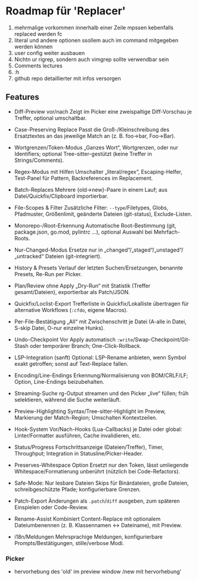 # Roadmap für 'Replacer'

1. mehrmalige vorkommen innerhalb einer Zeile mpssen kebenfalls replaced werden fc
2. literal und andere optionen ssollem auch im command mitgegeben werden können
3. user config weiter ausbauen
4. Nichtn ur rigrep, sondern auch vimgrep sollte verwendbar sein
5. Comments lectures
6. :h
7. github repo detaillierter mit infos versorgen

## Features

* Diff-Preview vor/nach
  Zeigt im Picker eine zweispaltige Diff-Vorschau je Treffer, optional umschaltbar.

* Case-Preserving Replace
  Passt die Groß-/Kleinschreibung des Ersatztextes an das jeweilige Match an (z. B. foo→bar, Foo→Bar).

* Wortgrenzen/Token-Modus
  „Ganzes Wort“, Wortgrenzen, oder nur Identifiers; optional Tree-sitter-gestützt (keine Treffer in Strings/Comments).

* Regex-Modus mit Hilfen
  Umschalter „literal/regex“, Escaping-Helfer, Test-Panel für Pattern, Backreferences im Replacement.

* Batch-Replaces
  Mehrere {old→new}-Paare in einem Lauf; aus Datei/Quickfix/Clipboard importierbar.

* File-Scopes & Filter
  Zusätzliche Filter: `--type`/Filetypes, Globs, Pfadmuster, Größenlimit, geänderte Dateien (git-status), Exclude-Listen.

* Monorepo-/Root-Erkennung
  Automatische Root-Bestimmung (git, package.json, go.mod, pylintrc …), optional Auswahl bei Mehrfach-Roots.

* Nur-Changed-Modus
  Ersetze nur in „changed“/„staged“/„unstaged“/„untracked“ Dateien (git-integriert).

* History & Presets
  Verlauf der letzten Suchen/Ersetzungen, benannte Presets, Re-Run per Picker.

* Plan/Review ohne Apply
  „Dry-Run“ mit Statistik (Treffer gesamt/Dateien), exportierbar als Patch/JSON.

* Quickfix/Loclist-Export
  Trefferliste in Quickfix/Lokalliste übertragen für alternative Workflows (`:cfdo`, eigene Macros).

* Per-File-Bestätigung
  „All“ mit Zwischenschritt je Datei (A-alle in Datei, S-skip Datei, O-nur einzelne Hunks).

* Undo-Checkpoint
  Vor Apply automatisch `:write`/Swap-Checkpoint/Git-Stash oder temporärer Branch; One-Click-Rollback.

* LSP-Integration (sanft)
  Optional: LSP-Rename anbieten, wenn Symbol exakt getroffen; sonst auf Text-Replace fallen.

* Encoding/Line-Endings
  Erkennung/Normalisierung von BOM/CRLF/LF; Option, Line-Endings beizubehalten.

* Streaming-Suche
  rg-Output streamen und den Picker „live“ füllen; früh selektieren, während die Suche weiterläuft.

* Preview-Highlighting
  Syntax/Tree-sitter-Highlight im Preview, Markierung der Match-Region; Umschalten Kontextzeilen.

* Hook-System
  Vor/Nach-Hooks (Lua-Callbacks) je Datei oder global: Linter/Formatter ausführen, Cache invalidieren, etc.

* Status/Progress
  Fortschrittsanzeige (Dateien/Treffer), Timer, Throughput; Integration in Statusline/Picker-Header.

* Preserves-Whitespace Option
  Ersetzt nur den Token, lässt umliegende Whitespace/Formatierung unberührt (nützlich bei Code-Refactors).

* Safe-Mode: Nur lesbare Dateien
  Skips für Binärdateien, große Dateien, schreibgeschützte Pfade; konfigurierbare Grenzen.

* Patch-Export
  Änderungen als `.patch`/`diff` ausgeben, zum späteren Einspielen oder Code-Review.

* Rename-Assist
  Kombiniert Content-Replace mit optionalem Dateiumbenennen (z. B. Klassennamen ↔ Dateiname), mit Preview.

* i18n/Meldungen
  Mehrsprachige Meldungen, konfigurierbare Prompts/Bestätigungen, stille/verbose Modi.

### Picker

- hervorhebung des 'old' im preview window /new mit hervorhebung'

